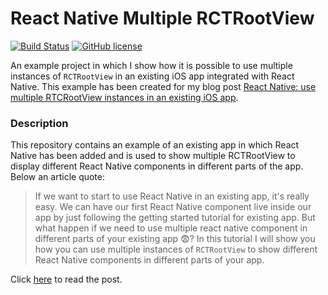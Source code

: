 # React Native Multiple RCTRootView

[![Build Status](https://travis-ci.org/chicio/React-Native-Multiple-RCTRootView.svg?branch=master)](https://travis-ci.org/chicio/React-Native-Multiple-RCTRootView)
[![GitHub license](https://img.shields.io/badge/license-MIT-blue.svg)](https://raw.githubusercontent.com/chicio/React-Native-Multiple-RCTRootView/master/LICENSE.md)

An example project in which I show how it is possible to use multiple instances of `RCTRootView` in an existing iOS app integrated with React Native. This example has been created for my blog post  [React Native: use multiple RTCRootView instances in an existing iOS app](https://www.fabrizioduroni.it/2017/12/08/react-native-multiple-instance-rctrootview/ "React Native: use multiple RTCRootView instances in an existing iOS app").

### Description

This repository contains an example of an existing app in which React Native has been added and is used to show multiple RCTRootView to display different React Native components in different parts of the app. Below an article quote:

> If we want to start to use React Native in an existing app, it's really easy. We can have our first React
Native component live inside our app by just following the getting started tutorial for existing app. But what
happen if we need to use multiple react native component in different parts of your existing app :fearful:? In this
tutorial I will show you how you can use multiple instances of  `RCTRootView` to show different React Native components
in different parts of your app.

Click [here](https://www.fabrizioduroni.it/2017/12/08/react-native-multiple-instance-rctrootview.html "React Native: use multiple RTCRootView instances in an existing iOS app") to read the post.
